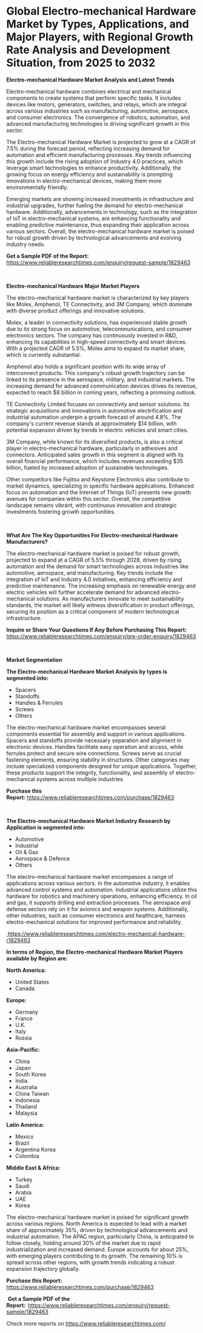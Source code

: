 <p><h1>Global Electro-mechanical Hardware Market by Types, Applications, and Major Players, with Regional Growth Rate Analysis and Development Situation, from 2025 to 2032</h1></p><p><strong>Electro-mechanical Hardware Market Analysis and Latest Trends</strong></p>
<p><p>Electro-mechanical hardware combines electrical and mechanical components to create systems that perform specific tasks. It includes devices like motors, generators, switches, and relays, which are integral across various industries such as manufacturing, automotive, aerospace, and consumer electronics. The convergence of robotics, automation, and advanced manufacturing technologies is driving significant growth in this sector.</p><p>The Electro-mechanical Hardware Market is projected to grow at a CAGR of 7.5% during the forecast period, reflecting increasing demand for automation and efficient manufacturing processes. Key trends influencing this growth include the rising adoption of Industry 4.0 practices, which leverage smart technologies to enhance productivity. Additionally, the growing focus on energy efficiency and sustainability is prompting innovations in electro-mechanical devices, making them more environmentally friendly.</p><p>Emerging markets are showing increased investments in infrastructure and industrial upgrades, further fueling the demand for electro-mechanical hardware. Additionally, advancements in technology, such as the integration of IoT in electro-mechanical systems, are enhancing functionality and enabling predictive maintenance, thus expanding their application across various sectors. Overall, the electro-mechanical hardware market is poised for robust growth driven by technological advancements and evolving industry needs.</p></p>
<p><strong>Get a Sample PDF of the Report:&nbsp;</strong> <a href="https://www.reliableresearchtimes.com/enquiry/request-sample/1829463?utm_campaign=3315&utm_medium=2&utm_source=Github&utm_content=ia&utm_term=12042025&utm_id=electro-mechanical-hardware">https://www.reliableresearchtimes.com/enquiry/request-sample/1829463</a></p>
<p>&nbsp;</p>
<p><strong>Electro-mechanical Hardware Major Market Players</strong></p>
<p><p>The electro-mechanical hardware market is characterized by key players like Molex, Amphenol, TE Connectivity, and 3M Company, which dominate with diverse product offerings and innovative solutions. </p><p>Molex, a leader in connectivity solutions, has experienced stable growth due to its strong focus on automotive, telecommunications, and consumer electronics sectors. The company has continuously invested in R&D, enhancing its capabilities in high-speed connectivity and smart devices. With a projected CAGR of 5.5%, Molex aims to expand its market share, which is currently substantial.</p><p>Amphenol also holds a significant position with its wide array of interconnect products. This company's robust growth trajectory can be linked to its presence in the aerospace, military, and industrial markets. The increasing demand for advanced communication devices drives its revenue, expected to reach $8 billion in coming years, reflecting a promising outlook.</p><p>TE Connectivity Limited focuses on connectivity and sensor solutions. Its strategic acquisitions and innovations in automotive electrification and industrial automation underpin a growth forecast of around 4.8%. The company's current revenue stands at approximately $14 billion, with potential expansion driven by trends in electric vehicles and smart cities.</p><p>3M Company, while known for its diversified products, is also a critical player in electro-mechanical hardware, particularly in adhesives and connectors. Anticipated sales growth in this segment is aligned with its overall financial performance, which includes revenues exceeding $35 billion, fueled by increased adoption of sustainable technologies.</p><p>Other competitors like Fujitsu and Keystone Electronics also contribute to market dynamics, specializing in specific hardware applications. Enhanced focus on automation and the Internet of Things (IoT) presents new growth avenues for companies within this sector. Overall, the competitive landscape remains vibrant, with continuous innovation and strategic investments fostering growth opportunities.</p></p>
<p>&nbsp;</p>
<p><strong>What Are The Key Opportunities For Electro-mechanical Hardware Manufacturers?</strong></p>
<p><p>The electro-mechanical hardware market is poised for robust growth, projected to expand at a CAGR of 5.5% through 2028, driven by rising automation and the demand for smart technologies across industries like automotive, aerospace, and manufacturing. Key trends include the integration of IoT and Industry 4.0 initiatives, enhancing efficiency and predictive maintenance. The increasing emphasis on renewable energy and electric vehicles will further accelerate demand for advanced electro-mechanical solutions. As manufacturers innovate to meet sustainability standards, the market will likely witness diversification in product offerings, securing its position as a critical component of modern technological infrastructure.</p></p>
<p><strong>Inquire or Share Your Questions If Any Before Purchasing This Report:</strong> <a href="https://www.reliableresearchtimes.com/enquiry/pre-order-enquiry/1829463?utm_campaign=3315&utm_medium=2&utm_source=Github&utm_content=ia&utm_term=12042025&utm_id=electro-mechanical-hardware">https://www.reliableresearchtimes.com/enquiry/pre-order-enquiry/1829463</a></p>
<p>&nbsp;</p>
<p><strong>Market Segmentation</strong></p>
<p><strong>The Electro-mechanical Hardware Market Analysis by types is segmented into:</strong></p>
<p><ul><li>Spacers</li><li>Standoffs</li><li>Handles & Ferrules</li><li>Screws</li><li>Others</li></ul></p>
<p><p>The electro-mechanical hardware market encompasses several components essential for assembly and support in various applications. Spacers and standoffs provide necessary separation and alignment in electronic devices. Handles facilitate easy operation and access, while ferrules protect and secure wire connections. Screws serve as crucial fastening elements, ensuring stability in structures. Other categories may include specialized components designed for unique applications. Together, these products support the integrity, functionality, and assembly of electro-mechanical systems across multiple industries.</p></p>
<p><strong>Purchase this Report:&nbsp;</strong><a href="https://www.reliableresearchtimes.com/purchase/1829463?utm_campaign=3315&utm_medium=2&utm_source=Github&utm_content=ia&utm_term=12042025&utm_id=electro-mechanical-hardware">https://www.reliableresearchtimes.com/purchase/1829463</a></p>
<p>&nbsp;</p>
<p><strong>The Electro-mechanical Hardware Market Industry Research by Application is segmented into:</strong></p>
<p><ul><li>Automotive</li><li>Industrial</li><li>Oil & Gas</li><li>Aerospace & Defence</li><li>Others</li></ul></p>
<p><p>The electro-mechanical hardware market encompasses a range of applications across various sectors. In the automotive industry, it enables advanced control systems and automation. Industrial applications utilize this hardware for robotics and machinery operations, enhancing efficiency. In oil and gas, it supports drilling and extraction processes. The aerospace and defense sectors rely on it for avionics and weapon systems. Additionally, other industries, such as consumer electronics and healthcare, harness electro-mechanical solutions for improved performance and reliability.</p></p>
<p><a href="https://www.reliableresearchtimes.com/electro-mechanical-hardware-r1829463?utm_campaign=3315&utm_medium=2&utm_source=Github&utm_content=ia&utm_term=12042025&utm_id=electro-mechanical-hardware">&nbsp;https://www.reliableresearchtimes.com/electro-mechanical-hardware-r1829463</a></p>
<p><strong>In terms of Region, the Electro-mechanical Hardware Market Players available by Region are:</strong></p>
<p>
    <p> <strong> North America: </strong>
        <ul>
            <li>United States</li>
            <li>Canada</li>
        </ul>
        </p> 
    <p> <strong> Europe: </strong>
        <ul>
            <li>Germany</li>
            <li>France</li>
            <li>U.K.</li>
            <li>Italy</li>
            <li>Russia</li>
        </ul>
        </p> 
    <p> <strong> Asia-Pacific: </strong>
        <ul>
            <li>China</li>
            <li>Japan</li>
            <li>South Korea</li>
            <li>India</li>
            <li>Australia</li>
            <li>China Taiwan</li>
            <li>Indonesia</li>
            <li>Thailand</li>
            <li>Malaysia</li>
        </ul>
        </p> 
    <p> <strong> Latin America: </strong>
        <ul>
            <li>Mexico</li>
            <li>Brazil</li>
            <li>Argentina Korea</li>
            <li>Colombia</li>
        </ul>
        </p> 
    <p> <strong> Middle East & Africa: </strong>
        <ul>
            <li>Turkey</li>
            <li>Saudi</li>
            <li>Arabia</li>
            <li>UAE</li>
            <li>Korea</li>
        </ul>
    </p>
    </p>
<p><p>The electro-mechanical hardware market is poised for significant growth across various regions. North America is expected to lead with a market share of approximately 35%, driven by technological advancements and industrial automation. The APAC region, particularly China, is anticipated to follow closely, holding around 30% of the market due to rapid industrialization and increased demand. Europe accounts for about 25%, with emerging players contributing to its growth. The remaining 10% is spread across other regions, with growth trends indicating a robust expansion trajectory globally.</p></p>
<p><strong>Purchase this Report: </strong><a href="https://www.reliableresearchtimes.com/purchase/1829463?utm_campaign=3315&utm_medium=2&utm_source=Github&utm_content=ia&utm_term=12042025&utm_id=electro-mechanical-hardware">https://www.reliableresearchtimes.com/purchase/1829463</a></p>
<p>&nbsp;<strong>Get a Sample PDF of the Report:&nbsp;&nbsp;</strong><a href="https://www.reliableresearchtimes.com/enquiry/request-sample/1829463?utm_campaign=3315&utm_medium=2&utm_source=Github&utm_content=ia&utm_term=12042025&utm_id=electro-mechanical-hardware">https://www.reliableresearchtimes.com/enquiry/request-sample/1829463</a></p>
<p><strong></strong></p>
<p>Check more reports on <a href="https://www.reliableresearchtimes.com/?utm_campaign=3315&utm_medium=2&utm_source=Github&utm_content=ia&utm_term=12042025&utm_id=electro-mechanical-hardware">https://www.reliableresearchtimes.com/</a></p>